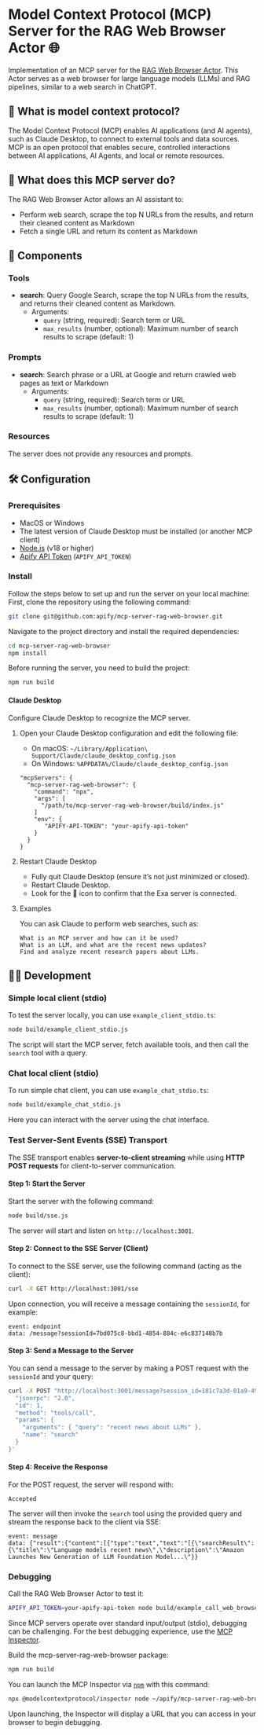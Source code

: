 # Model Context Protocol (MCP) Server for the RAG Web Browser Actor 🌐

Implementation of an MCP server for the [RAG Web Browser Actor](https://apify.com/apify/rag-web-browser).
This Actor serves as a web browser for large language models (LLMs) and RAG pipelines, similar to a web search in ChatGPT.

## 🔄 What is model context protocol?

The Model Context Protocol (MCP) enables AI applications (and AI agents), such as Claude Desktop, to connect to external tools and data sources.
MCP is an open protocol that enables secure, controlled interactions between AI applications, AI Agents, and local or remote resources.

## 🎯 What does this MCP server do?

The RAG Web Browser Actor allows an AI assistant to:
- Perform web search, scrape the top N URLs from the results, and return their cleaned content as Markdown
- Fetch a single URL and return its content as Markdown

## 🧱 Components

### Tools

- **search**: Query Google Search, scrape the top N URLs from the results, and returns their cleaned content as Markdown.
  - Arguments:
    - `query` (string, required): Search term or URL
    - `max_results` (number, optional): Maximum number of search results to scrape (default: 1)

### Prompts

- **search**: Search phrase or a URL at Google and return crawled web pages as text or Markdown
  - Arguments:
    - `query` (string, required): Search term or URL
    - `max_results` (number, optional): Maximum number of search results to scrape (default: 1)

### Resources

The server does not provide any resources and prompts.

## 🛠️ Configuration

### Prerequisites

- MacOS or Windows
- The latest version of Claude Desktop must be installed (or another MCP client)
- [Node.js](https://nodejs.org/en) (v18 or higher)
- [Apify API Token](https://docs.apify.com/platform/integrations/api#api-token) (`APIFY_API_TOKEN`)

### Install

Follow the steps below to set up and run the server on your local machine:
First, clone the repository using the following command:

```bash
git clone git@github.com:apify/mcp-server-rag-web-browser.git
```

Navigate to the project directory and install the required dependencies:

```bash
cd mcp-server-rag-web-browser
npm install
```

Before running the server, you need to build the project:

```bash
npm run build
```

#### Claude Desktop

Configure Claude Desktop to recognize the MCP server.

1. Open your Claude Desktop configuration and edit the following file:

   - On macOS: `~/Library/Application\ Support/Claude/claude_desktop_config.json`
   - On Windows: `%APPDATA%/Claude/claude_desktop_config.json`

    ```text
    "mcpServers": {
      "mcp-server-rag-web-browser": {
        "command": "npx",
        "args": [
          "/path/to/mcp-server-rag-web-browser/build/index.js"
        ]
        "env": {
           "APIFY-API-TOKEN": "your-apify-api-token"
        }
      }
    }
    ```

2. Restart Claude Desktop

    - Fully quit Claude Desktop (ensure it’s not just minimized or closed).
    - Restart Claude Desktop.
    - Look for the 🔌 icon to confirm that the Exa server is connected.

3. Examples

    You can ask Claude to perform web searches, such as:
    ```text
    What is an MCP server and how can it be used?
    What is an LLM, and what are the recent news updates?
    Find and analyze recent research papers about LLMs.
    ```

## 👷🏼 Development

### Simple local client (stdio)

To test the server locally, you can use `example_client_stdio.ts`:

```bash
node build/example_client_stdio.js
```

The script will start the MCP server, fetch available tools, and then call the `search` tool with a query.

### Chat local client (stdio)

To run simple chat client, you can use `example_chat_stdio.ts`:

```bash
node build/example_chat_stdio.js
```
Here you can interact with the server using the chat interface.

### Test Server-Sent Events (SSE) Transport

The SSE transport enables **server-to-client streaming** while using **HTTP POST requests** for client-to-server communication.

#### Step 1: Start the Server

Start the server with the following command:

```bash
node build/sse.js
```

The server will start and listen on `http://localhost:3001`.

#### Step 2: Connect to the SSE Server (Client)

To connect to the SSE server, use the following command (acting as the client):

```bash
curl -X GET http://localhost:3001/sse
```

Upon connection, you will receive a message containing the `sessionId`, for example:

```text
event: endpoint
data: /message?sessionId=7bd075c8-bbd1-4854-884c-e6c837148b7b
```

#### Step 3: Send a Message to the Server

You can send a message to the server by making a POST request with the `sessionId` and your query:

```bash
curl -X POST "http://localhost:3001/message?session_id=181c7a3d-01a9-498e-8e16-5d5878832cd7" -H "Content-Type: application/json" -d '{
  "jsonrpc": "2.0",
  "id": 1,
  "method": "tools/call",
  "params": {
    "arguments": { "query": "recent news about LLMs" },
    "name": "search"
  }
}'
```

#### Step 4: Receive the Response

For the POST request, the server will respond with:

```text
Accepted
```

The server will then invoke the `search` tool using the provided query and stream the response back to the client via SSE:

```text
event: message
data: {"result":{"content":[{"type":"text","text":"[{\"searchResult\":{\"title\":\"Language models recent news\",\"description\":\"Amazon Launches New Generation of LLM Foundation Model...\"}}
```

### Debugging

Call the RAG Web Browser Actor to test it:

```bash
APIFY_API_TOKEN=your-apify-api-token node build/example_call_web_browser.js
````

Since MCP servers operate over standard input/output (stdio), debugging can be challenging.
For the best debugging experience, use the [MCP Inspector](https://github.com/modelcontextprotocol/inspector).

Build the mcp-server-rag-web-browser package:

```bash
npm run build
```

You can launch the MCP Inspector via [`npm`](https://docs.npmjs.com/downloading-and-installing-node-js-and-npm) with this command:

```bash
npx @modelcontextprotocol/inspector node ~/apify/mcp-server-rag-web-browser/build/index.js APIFY_API_TOKEN=your-apify-api-token
```

Upon launching, the Inspector will display a URL that you can access in your browser to begin debugging.

